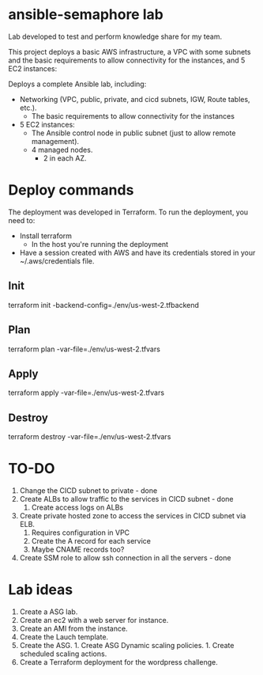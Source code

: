# ansible-semaphore lab

Lab developed to test and perform knowledge share for my team.

This project deploys a basic AWS infrastructure, a VPC with some subnets and the basic requirements to allow connectivity for the instances, and 5 EC2 instances:

Deploys a complete Ansible lab, including:
- Networking (VPC, public, private, and cicd subnets, IGW, Route tables, etc.).
    - The basic requirements to allow connectivity for the instances
- 5 EC2 instances:
    - The Ansible control node in public subnet (just to allow remote management).
    - 4 managed nodes.
        - 2 in each AZ.


# Deploy commands

The deployment was developed in Terraform.
To run the deployment, you need to:

- Install terraform
    - In the host you're running the deployment
- Have a session created with AWS and have its credentials stored in your ~/.aws/credentials file. 

## Init
terraform init -backend-config=./env/us-west-2.tfbackend

## Plan
terraform plan -var-file=./env/us-west-2.tfvars

## Apply
terraform apply -var-file=./env/us-west-2.tfvars

## Destroy
terraform destroy -var-file=./env/us-west-2.tfvars


# TO-DO

1. Change the CICD subnet to private - done
1. Create ALBs to allow traffic to the services in CICD subnet - done
    1. Create access logs on ALBs
1. Create private hosted zone to access the services in CICD subnet via ELB.
    1. Requires configuration in VPC
    1. Create the A record for each service
    1. Maybe CNAME records too?
1. Create SSM role to allow ssh connection in all the servers - done

# Lab ideas

1. Create a ASG lab.
  1. Create an ec2 with a web server for instance.
  1. Create an AMI from the instance.
  1. Create the Lauch template.
  1. Create the ASG.
    1. Create ASG Dynamic scaling policies.
    1. Create scheduled scaling actions.
1. Create a Terraform deployment for the wordpress challenge.

